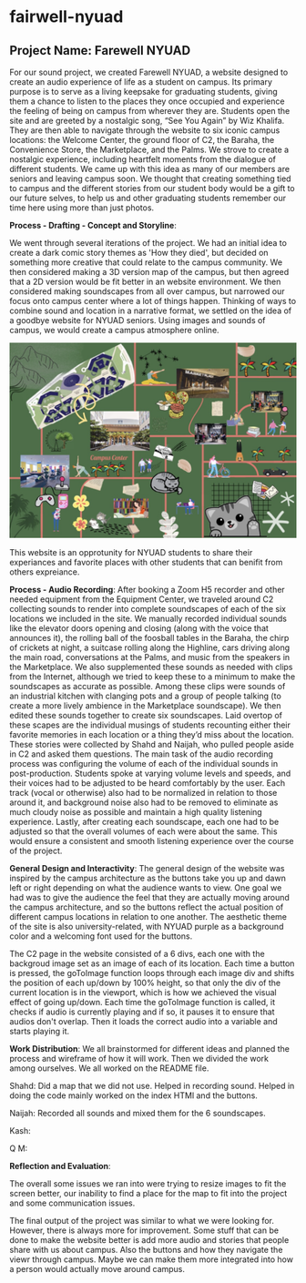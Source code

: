 # fairwell-nyuad
## Project Name: Farewell NYUAD
For our sound project, we created Farewell NYUAD, a website designed to create an audio experience of life as a student on campus. Its primary purpose is to serve as a living keepsake for graduating students, giving them a chance to listen to the places they once occupied and experience the feeling of being on campus from wherever they are. Students open the site and are greeted by a nostalgic song, “See You Again” by Wiz Khalifa. They are then able to navigate through the website to six iconic campus locations: the Welcome Center, the ground floor of C2, the Baraha, the Convenience Store, the Marketplace, and the Palms. We strove to create a nostalgic experience, including heartfelt moments from the dialogue of different students. We came up with this idea as many of our members are seniors and leaving campus soon. We thought that creating something tied to campus and the different stories from our student body would be a gift to our future selves, to help us and other graduating students remember our time here using more than just photos.

**Process - Drafting - Concept and Storyline**:

We went through several iterations of the project. We had an initial idea to create a dark comic story themes as 'How they died', but decided on something more creative that could relate to the campus community. We then considered making a 3D version map of the campus, but then agreed that a 2D version would be fit better in an website environment. We then considered making soundscapes from all over campus, but narrowed our focus onto campus center where a lot of things happen. Thinking of ways to combine sound and location in a narrative format, we settled on the idea of a goodbye website for NYUAD seniors. Using images and sounds of campus, we would create a campus atmosphere online. 

![alt text](./map.jpg)

This website is an opprotunity for NYUAD students to share their experiances and favorite places with other students that can benifit from others expreiance. 

**Process - Audio Recording**:
After booking a Zoom H5 recorder and other needed equipment from the Equipment Center, we traveled around C2 collecting sounds to render into complete soundscapes of each of the six locations we included in the site. We manually recorded individual sounds like the elevator doors opening and closing (along with the voice that announces it), the rolling ball of the foosball tables in the Baraha, the chirp of crickets at night, a suitcase rolling along the Highline, cars driving along the main road, conversations at the Palms, and music from the speakers in the Marketplace. We also supplemented these sounds as needed with clips from the Internet, although we tried to keep these to a minimum to make the soundscapes as accurate as possible. Among these clips were sounds of an industrial kitchen with clanging pots and a group of people talking (to create a more lively ambience in the Marketplace soundscape). We then edited these sounds together to create six soundscapes. Laid overtop of these scapes are the individual musings of students recounting either their favorite memories in each location or a thing they’d miss about the location. These stories were collected by Shahd and Naijah, who pulled people aside in C2 and asked them questions. 
The main task of the audio recording process was configuring the volume of each of the individual sounds in post-production. Students spoke at varying volume levels and speeds, and their voices had to be adjusted to be heard comfortably by the user. Each track (vocal or otherwise) also had to be normalized in relation to those around it, and background noise also had to be removed to eliminate as much cloudy noise as possible and maintain a high quality listening experience.  Lastly, after creating each soundscape, each one had to be adjusted so that the overall volumes of each were about the same. This would ensure a consistent and smooth listening experience over the course of the project.

**General Design and Interactivity**:
The general design of the website was inspired by the campus architecture as the buttons take you up and dawn left or right depending on what the audience wants to view. One goal we had was to give the audience the feel that they are actually moving around the campus architecture, and so the buttons reflect the actual position of different campus locations in relation to one another.
The aesthetic theme of the site is also university-related, with NYUAD purple as a background color and a welcoming font used for the buttons.

The C2 page in the website consisted of a 6 divs, each one with the backgroud image set as an image of each of its location. Each time a button is pressed, the goToImage function loops through each image div and shifts the position of each up/down by 100% height, so that only the div of the current location is in the viewport, which is how we achieved the visual effect of going up/down. Each time the goToImage function is called, it checks if audio is currently playing and if so, it pauses it to ensure that audios don't overlap. Then it loads the correct audio into a variable and starts playing it.  

**Work Distribution**:
We all brainstormed for different ideas and planned the process and wireframe of how it will work. Then we divided the work among ourselves. We all worked on the README file. 

Shahd: Did a map that we did not use. Helped in recording sound. Helped in doing the code mainly worked on the index HTMl and the buttons. 

Naijah: Recorded all sounds and mixed them for the 6 soundscapes.

Kash:

Q M:

**Reflection and Evaluation**: 

The overall some issues we ran into were trying to resize images to fit the screen better, our inability to find a place for the map to fit into the project and some communication issues. 

The final output of the project was similar to what we were looking for. However, there is always more for improvement. Some stuff that can be done to make the website better is add more audio and stories that people share with us about campus. Also the buttons and how they navigate the viewr through campus. Maybe we can make them more integrated into how a person would actually move around campus. 